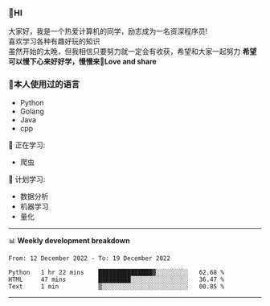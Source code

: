 


### 👋HI
大家好，我是一个热爱计算机的同学，励志成为一名资深程序员!</br>
喜欢学习各种有趣好玩的知识</br>
虽然开始的太晚，但我相信只要努力就一定会有收获，希望和大家一起努力
<b>希望可以慢下心来好好学，慢慢来💪Love and share</b>

### 🧐本人使用过的语言
* Python
* Golang
* Java
* cpp
  
💪 正在学习: 
* 爬虫


🧠 计划学习:
* 数据分析
* 机器学习
* 量化


-------

📊 **Weekly development breakdown**
<!--START_SECTION:waka-->

```text
From: 12 December 2022 - To: 19 December 2022

Python   1 hr 22 mins    ███████████████▓░░░░░░░░░   62.68 %
HTML     47 mins         █████████░░░░░░░░░░░░░░░░   36.47 %
Text     1 min           ▒░░░░░░░░░░░░░░░░░░░░░░░░   00.85 %
```

<!--END_SECTION:waka-->

-------




<!--
**hanson00/hanson00** is a ✨ _special_ ✨ repository because its `README.md` (this file) appears on your GitHub profile.
Here are some ideas to get you started:
- 🔭 I’m currently working on ...
- 🌱 I’m currently learning ...
- 👯 I’m looking to collaborate on ...
- 🤔 I’m looking for help with ...
- 💬 Ask me about ...
- 📫 How to reach me: ...
- 😄 Pronouns: ...
- ⚡ Fun fact: ...
-->
